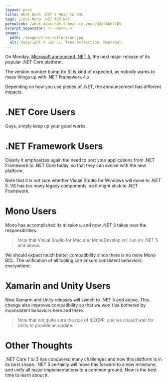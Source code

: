```yaml
---
layout: post
title: What Does .NET 5 Mean to You
tags: Linux Mono .NET ASP.NET
permalink: /what-does-net-5-mean-to-you-c63d06b63285
excerpt_separator: <!--more-->
image:
  path: /images/tree-reflection.jpg
  alt: Copyright © Lex Li. Tree reflection, Montreal.
---
```


On Monday, [Microsoft announced .NET 5](https://devblogs.microsoft.com/dotnet/introducing-net-5/), the next major release of its popular .NET Core platform.

The version number bump (to 5) is kind of expected, as nobody wants to mess things up with .NET Framework 4.x.

Depending on how you use pieces of .NET, the announcement has different impacts.
<!--more-->

# .NET Core Users

Guys, simply keep up your good works.

# .NET Framework Users

Clearly it emphasizes again the need to port your applications from .NET Framework to .NET Core today, so that they can evolve with the new platform.

Note that it is not sure whether Visual Studio for Windows will move to .NET 5. VS has too many legacy components, so it might stick to .NET Framework.

# Mono Users

Mono has accomplished its missions, and now .NET 5 takes over the responsibilities.

> Note that Visual Studio for Mac and MonoDevelop will run on .NET 5 and above.

We should expect much better compatibility since there is no more Mono BCL. The unification of all tooling can ensure consistent behaviors everywhere.

# Xamarin and Unity Users

New Xamarin and Unity releases will switch to .NET 5 and above. This change also improves compatibility so that we won't be bothered by inconsistent behaviors here and there.

> Note that not quite sure the role of IL2CPP, and we should wait for Unity to provide an update.

# Other Thoughts

.NET Core 1 to 3 has conquered many challenges and now this platform is in its best shape. .NET 5 certainly will move this forward to a new milestone, and unify all major implementations to a common ground. Now is the best time to learn about it.
